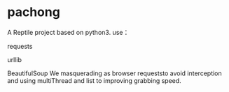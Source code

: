 # pachong
A Reptile project based on python3.
use：

requests

urllib

BeautifulSoup
We masquerading as browser requeststo avoid interception and using multiThread and list to improving grabbing speed.
